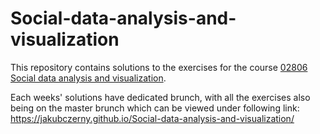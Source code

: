 # Social-data-analysis-and-visualization

This repository contains solutions to the exercises for the course [02806 Social data analysis and visualization](http://www.kurser.dtu.dk/02806.aspx?menulanguage=en-GB). 

Each weeks' solutions have dedicated brunch, with all the exercises also being on the master brunch which can be viewed under following link: https://jakubczerny.github.io/Social-data-analysis-and-visualization/
